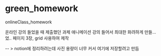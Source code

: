 # green_homework
onlineClass_homework

온라인 강의 들었을 때 제출했던 과제
애니메이션 강의 들어서 최대한 화려하게 만들...었..
페이지 3장, grid 사용하여 제작

-- > notion에 정리하려는데 사진 용량이 너무 커서 여기에 저장할려고 만듬
